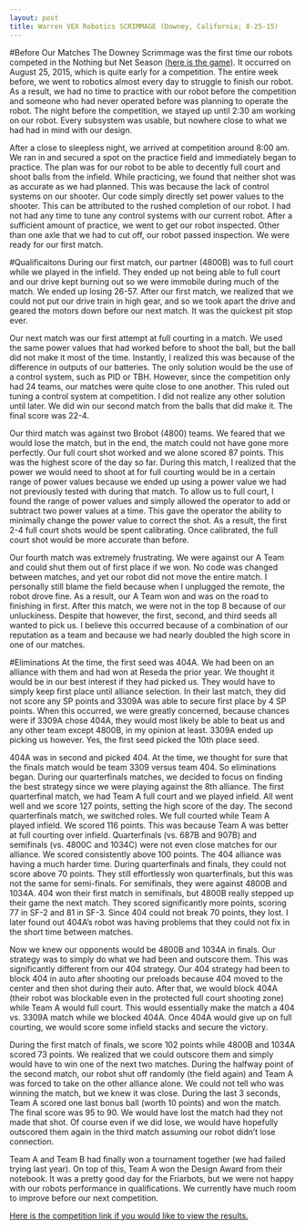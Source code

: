 ```yaml
---
layout: post
title: Warren VEX Robotics SCRIMMAGE (Downey, California; 8-25-15)
---
```

#Before Our Matches
The Downey Scrimmage was the first time our robots competed in the Nothing but Net Season [(here is the game)](https://www.youtube.com/watch?v=A8daR6qBw3M).  It occurred on August 25, 2015, which is quite early for a competition.  The entire week before, we went to robotics almost every day to struggle to finish our robot.  As a result, we had no time to practice with our robot before the competition and someone who had never operated before was planning to operate the robot.  The night before the competition, we stayed up until 2:30 am working on our robot.  Every subsystem was usable, but nowhere close to what we had had in mind with our design.

After a close to sleepless night, we arrived at competition around 8:00 am.  We ran in and secured a spot on the practice field and immediately began to practice.  The plan was for our robot to be able to decently full court and shoot balls from the infield.  While practicing, we found that neither shot was as accurate as we had planned.  This was because the lack of control systems on our shooter.  Our code simply directly set power values to the shooter.  This can be attributed to the rushed completion of our robot.  I had not had any time to tune any control systems with our current robot.  After a sufficient amount of practice, we went to get our robot inspected.  Other than one axle that we had to cut off, our robot passed inspection.  We were ready for our first match.

#Qualificaitons
During our first match, our partner (4800B) was to full court while we played in the infield.  They ended up not being able to full court and our drive kept burning out so we were immobile during much of the match.  We ended up losing 26-57.  After our first match, we realized that we could not put our drive train in high gear, and so we took apart the drive and geared the motors down before our next match.  It was the quickest pit stop ever.

Our next match was our first attempt at full courting in a match.  We used the same power values that had worked before to shoot the ball, but the ball did not make it most of the time.  Instantly, I realized this was because of the difference in outputs of our batteries. The only solution would be the use of a control system, such as PID or TBH. However, since the competition only had 24 teams, our matches were quite close to one another.  This ruled out tuning a control system at competition.  I did not realize any other solution until later.  We did win our second match from the balls that did make it. The final score was 22-4.

Our third match was against two Brobot (4800) teams.  We feared that we would lose the match, but in the end, the match could not have gone more perfectly.  Our full court shot worked and we alone scored 87 points.  This was the highest score of the day so far.  During this match, I realized that the power we would need to shoot at for full courting would be in a certain range of power values because we ended up using a power value we had not previously tested with during that match.  To allow us to full court, I found the range of power values and simply allowed the operator to add or subtract two power values at a time.  This gave the operator the ability to minimally change the power value to correct the shot.  As a result, the first 2-4 full court shots would be spent calibrating.  Once calibrated, the full court shot would be more accurate than before.  

Our fourth match was extremely frustrating.  We were against our A Team and could shut them out of first place if we won.  No code was changed between matches, and yet our robot did not move the entire match.  I personally still blame the field because when I unplugged the remote, the robot drove fine.  As a result, our A Team won and was on the road to finishing in first.  After this match, we were not in the top 8 because of our unluckiness.  Despite that however, the first, second, and third seeds all wanted to pick us.  I believe this occurred because of a combination of our reputation as a team and because we had nearly doubled the high score in one of our matches.

#Eliminations
At the time, the first seed was 404A.  We had been on an alliance with them and had won at Reseda the prior year.  We thought it would be in our best interest if they had picked us.  They would have to simply keep first place until alliance selection.  In their last match, they did not score any SP points and 3309A was able to secure first place by 4 SP points.  When this occurred, we were greatly concerned, because chances were if 3309A chose 404A, they would most likely be able to beat us and any other team except 4800B, in my opinion at least.  3309A ended up picking us however.  Yes, the first seed picked the 10th place seed. 

404A was in second and picked 404.  At the time, we thought for sure that the finals match would be team 3309 versus team 404.  So eliminations began.  During our quarterfinals matches, we decided to focus on finding the best strategy since we were playing against the 8th alliance.  The first quarterfinal match, we had Team A full court and we played infield.  All went well and we score 127 points, setting the high score of the day.  The second quarterfinals match, we switched roles.  We full courted while Team A played infield.  We scored 116 points.  This was because Team A was better at full courting over infield. Quarterfinals (vs. 687B and 907B) and semifinals (vs. 4800C and 1034C) were not even close matches for our alliance.  We scored consistently above 100 points.  The 404 alliance was having a much harder time.  During quarterfinals and finals, they could not score above 70 points. They still effortlessly won quarterfinals, but this was not the same for semi-finals. For semifinals, they were against 4800B and 1034A.  404 won their first match in semifinals, but 4800B really stepped up their game the next match.  They scored significantly more points, scoring 77 in SF-2 and 81 in SF-3.  Since 404 could not break 70 points, they lost.  I later found out 404A’s robot was having problems that they could not fix in the short time between matches.  

Now we knew our opponents would be 4800B and 1034A in finals.  Our strategy was to simply do what we had been and outscore them.  This was significantly different from our 404 strategy. Our 404 strategy had been to block 404 in auto after shooting our preloads because 404 moved to the center and then shot during their auto.  After that, we would block 404A (their robot was blockable even in the protected full court shooting zone) while Team A would full court.  This would essentially make the match a 404 vs. 3309A match while we blocked 404A.  Once 404A would give up on full courting, we would score some infield stacks and secure the victory.

During the first match of finals, we score 102 points while 4800B and 1034A scored 73 points.  We realized that we could outscore them and simply would have to win one of the next two matches.  During the halfway point of the second match, our robot shut off randomly (the field again) and Team A was forced to take on the other alliance alone.  We could not tell who was winning the match, but we knew it was close.  During the last 3 seconds, Team A scored one last bonus ball (worth 10 points) and won the match. 	The final score was 95 to 90.  We would have lost the match had they not made that shot.  Of course even if we did lose, we would have hopefully outscored them again in the third match assuming our robot didn’t lose connection.

Team A and Team B had finally won a tournament together (we had failed trying last year).  On top of this, Team A won the Design Award from their notebook.  It was a pretty good day for the Friarbots, but we were not happy with our robots performance in qualifications.  We currently have much room to improve before our next competition.

[Here is the competition link if you would like to view the results.](http://www.robotevents.com/robot-competitions/vex-robotics-competition/re-vrc-15-2938.html)